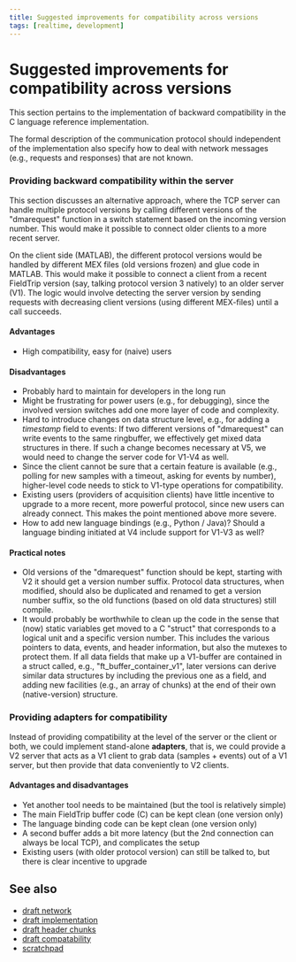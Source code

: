 ```yaml
---
title: Suggested improvements for compatibility across versions
tags: [realtime, development]
---
```


# Suggested improvements for compatibility across versions

This section pertains to the implementation of backward compatibility in the C language reference implementation.

The formal description of the communication protocol should independent of the implementation also specify how to deal with network messages (e.g., requests and responses) that are not known.

### Providing backward compatibility within the server

This section discusses an alternative approach, where the TCP server can handle multiple protocol versions by calling different versions
of the "dmarequest" function in a switch statement based on the incoming version number. This would make it possible to connect older clients
to a more recent server.

On the client side (MATLAB), the different protocol versions would be handled by different MEX files (old versions frozen) and glue code in MATLAB.
This would make it possible to connect a client from a recent FieldTrip version (say, talking protocol version 3 natively) to an older server (V1).
The logic would involve detecting the server version by sending requests with decreasing client versions (using different MEX-files) until a call succeeds.

#### Advantages

- High compatibility, easy for (naive) users

#### Disadvantages

- Probably hard to maintain for developers in the long run
- Might be frustrating for power users (e.g., for debugging), since the involved version switches add one more layer of code and complexity.
- Hard to introduce changes on data structure level, e.g., for adding a _timestamp_ field to events: If two different versions of "dmarequest" can write events to the same ringbuffer, we effectively get mixed data structures in there. If such a change becomes necessary at V5, we would need to change the server code for V1-V4 as well.
- Since the client cannot be sure that a certain feature is available (e.g., polling for new samples with a timeout, asking for events by number), higher-level code needs to stick to V1-type operations for compatibility.
- Existing users (providers of acquisition clients) have little incentive to upgrade to a more recent, more powerful protocol, since new users can already connect. This makes the point mentioned above more severe.
- How to add new language bindings (e.g., Python / Java)? Should a language binding initiated at V4 include support for V1-V3 as well?

#### Practical notes

- Old versions of the "dmarequest" function should be kept, starting with V2 it should get a version number suffix. Protocol data structures, when modified, should also be duplicated and renamed to get a version number suffix, so the old functions (based on old data structures) still compile.
- It would probably be worthwhile to clean up the code in the sense that (now) static variables get moved to a C "struct" that corresponds to a logical unit and a specific version number. This includes the various pointers to data, events, and header information, but also the mutexes to protect them. If all data fields that make up a V1-buffer are contained in a struct called, e.g., "ft_buffer_container_v1", later versions can derive similar data structures by including the previous one as a field, and adding new facilities (e.g., an array of chunks) at the end of their own (native-version) structure.

### Providing adapters for compatibility

Instead of providing compatibility at the level of the server or the client or both, we could implement stand-alone **adapters**, that is, we could provide a V2 server that acts as a V1 client to grab data (samples + events) out of a V1 server, but then provide that data conveniently to V2 clients.

#### Advantages and disadvantages

- Yet another tool needs to be maintained (but the tool is relatively simple)
- The main FieldTrip buffer code (C) can be kept clean (one version only)
- The language binding code can be kept clean (one version only)
- A second buffer adds a bit more latency (but the 2nd connection can always be local TCP), and complicates the setup
- Existing users (with older protocol version) can still be talked to, but there is clear incentive to upgrade

## See also

- [draft network](/development/realtime/draft_network)
- [draft implementation](/development/realtime/draft_implementation)
- [draft header chunks](/development/realtime/draft_header_chunks)
- [draft compatability](/development/realtime/draft_compatability)
- [scratchpad](/development/realtime/scratchpad)
